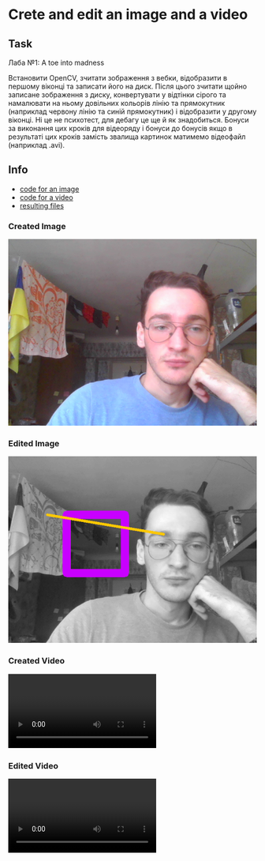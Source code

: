 # Crete and edit an image and a video

## Task
Лаба №1: A toe into madness <br>

Встановити OpenCV, зчитати зображення з вебки, відобразити в першому віконці та записати його на диск. Після цього зчитати щойно записане зображення з диску, конвертувати у відтінки сірого та намалювати на ньому довільних кольорів лінію та прямокутник (наприклад червону лінію та синій прямокутник) і відобразити у другому віконці. Ні це не психотест, для дебагу це ще й як знадобиться. Бонуси за виконання цих кроків для відеоряду і бонуси до бонусів якщо в результаті цих кроків замість звалища картинок матимемо відеофайл (наприклад .avi).</p>

## Info
- [code for an image](lab2/image_main.py) 
- [code for a video](lab2/video.py) 
- [resulting files](lab2/files) 

### Created Image
![picture](lab2/webcam.png)

### Edited Image
![picture](lab2/webcam_result.png)

### Created Video
![Watch the video](https://github.com/bateikoEd/object_recognition/blob/master/Lab1/lab2/files/output.avi)

### Edited Video
![Watch the video](https://github.com/bateikoEd/object_recognition/blob/master/Lab1/lab2/files/output_edited.avi)



